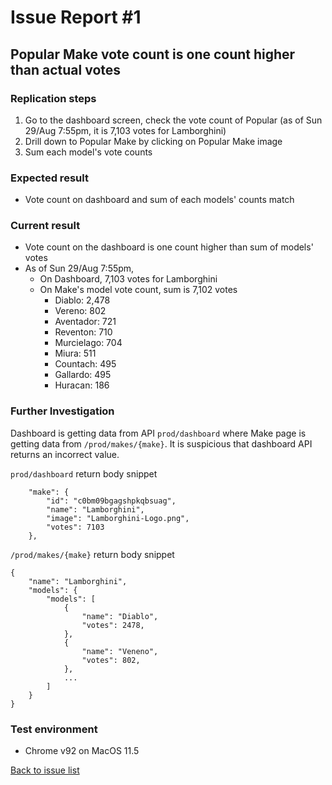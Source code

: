 # Issue Report #1

## Popular Make vote count is one count higher than actual votes

### Replication steps
1. Go to the dashboard screen, check the vote count of Popular (as of Sun 29/Aug 7:55pm, it is 7,103 votes for Lamborghini)
2. Drill down to Popular Make by clicking on Popular Make image
3. Sum each model's vote counts

### Expected result
* Vote count on dashboard and sum of each models' counts match

### Current result
* Vote count on the dashboard is one count higher than sum of models' votes
* As of Sun 29/Aug 7:55pm,
   * On Dashboard, 7,103 votes for Lamborghini
   * On Make's model vote count, sum is 7,102 votes
      * Diablo:	2,478
      * Vereno: 802
      * Aventador: 721
      * Reventon: 710
      * Murcielago: 704
      * Miura: 511
      * Countach: 495
      * Gallardo: 495
      * Huracan: 186

### Further Investigation
Dashboard is getting data from API `prod/dashboard` where Make page is getting data from `/prod/makes/{make}`. It is suspicious that dashboard API returns an incorrect value.

`prod/dashboard` return body snippet
```
    "make": {
        "id": "c0bm09bgagshpkqbsuag",
        "name": "Lamborghini",
        "image": "Lamborghini-Logo.png",
        "votes": 7103
    },
```

`/prod/makes/{make}` return body snippet
```
{
    "name": "Lamborghini",
    "models": {
        "models": [
            {
                "name": "Diablo",
                "votes": 2478,
            },
            {
                "name": "Veneno",
                "votes": 802,
            },
            ...
        ]
    }
}
```

### Test environment
* Chrome v92 on MacOS 11.5

[Back to issue list](./IssueList.md)